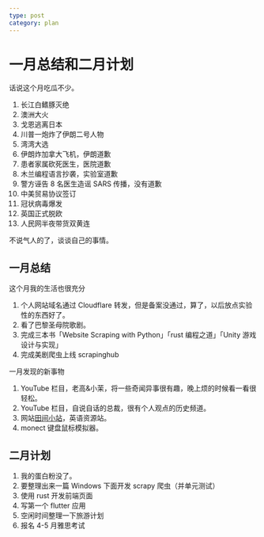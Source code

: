 ```yaml
---
type: post
category: plan
---
```


# 一月总结和二月计划

话说这个月吃瓜不少。

1. 长江白鳍豚灭绝
2. 澳洲大火
3. 戈恩逃离日本
4. 川普一炮炸了伊朗二号人物
5. 湾湾大选
6. 伊朗炸加拿大飞机，伊朗道歉
7. 患者家属砍死医生，医院道歉
8. 木兰编程语言抄袭，实验室道歉
9. 警方诬告 8 名医生造谣 SARS 传播，没有道歉
10. 中美贸易协议签订
11. 冠状病毒爆发
12. 英国正式脱欧
13. 人民网半夜带货双黄连

不说气人的了，谈谈自己的事情。

## 一月总结

这个月我的生活也很充分

1. 个人网站域名通过 Cloudflare 转发，但是备案没通过，算了，以后放点实验性的东西好了。
2. 看了巴黎圣母院歌剧。
3. 完成三本书「Website Scraping with Python」「rust 编程之道」「Unity 游戏设计与实现」
4. 完成美剧爬虫上线 scrapinghub

一月发现的新事物

1. YouTube 栏目，老高&小茉，将一些奇闻异事很有趣，晚上烦的时候看一看很轻松。
2. YouTube 栏目，自说自话的总裁，很有个人观点的历史频道。
3. 网站[田间小站](https://www.tianfateng.cn/)，英语资源站。
4. monect 键盘鼠标模拟器。

## 二月计划

1. 我的蛋白粉没了。
2. 要整理出来一篇 Windows 下面开发 scrapy 爬虫（并单元测试）
3. 使用 rust 开发前端页面
4. 写第一个 flutter 应用
5. 空闲时间整理一下旅游计划
6. 报名 4-5 月雅思考试
